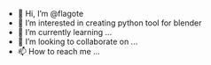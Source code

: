 - 👋 Hi, I’m @flagote
- 👀 I’m interested in creating python tool for blender
- 🌱 I’m currently learning ...
- 💞️ I’m looking to collaborate on ...
- 📫 How to reach me ...

<!---
flagote/flagote is a ✨ special ✨ repository because its `README.md` (this file) appears on your GitHub profile.
You can click the Preview link to take a look at your changes.
--->

